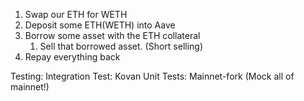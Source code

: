 1. Swap our ETH for WETH
2. Deposit some ETH(WETH) into Aave
3. Borrow some asset with the ETH collateral
   1. Sell that borrowed asset. (Short selling)
4. Repay everything back

Testing:
Integration Test: Kovan
Unit Tests: Mainnet-fork (Mock all of mainnet!)
